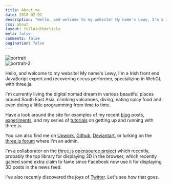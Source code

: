 ```yaml
---
title: About me
date: 2018-02-02
description: "Hello, and welcome to my website! My name's Lewy, I'm a Irish front end JavaScript expert and recovering circus performer, specializing in WebGL with three.js."
css: about
layout: fullWidthArticle
meta: false
comments: false
pagination: false
---
```

<div id="profile-img" class='flip-container'>
  <div class='front cont'>
    <img src="/images/about/portrait-512.jpg" alt="portrait" class="circle">
  </div>
  <div class='back cont'>
    <img src="/images/about/portrait-2-512.jpg" alt="portrait-2" class="circle">
  </div>
</div>
<div id="about-me">
  <p>
    Hello, and welcome to my website! My name's Lewy, I'm a Irish front end JavaScript expert and recovering circus performer,
    specializing in WebGL with three.js.
  </p>
  <p>
    I'm currently living the digital nomad dream in various beautiful places
    around South East Asia, climbing volcanoes, diving, eating spicy food
    and even doing a little programming from time to time.
  </p>
  <p>
    Have a look around the site for examples of my recent
    <a href="/blog/">blog</a> posts,
    <a href="/experiments/">experiments</a>,
    and my series of
    <a href="/tutorials/">tutorials</a>
    on getting up and running with three.js.
  </p>
  <p>
    You can also find me on
    <a href="https://www.upwork.com/freelancers/~0138561bc4900bdef8">Upwork</a>,
    <a href="https://github.com/looeee/">Github</a>,
    <a href="http://lewyblue.deviantart.com/gallery/">Deviantart</a>,
    or lurking on the
    <a href="http://discourse.threejs.org/">three.js forum</a> where I'm an admin.
  </p>
  <p>
    I'm a collaborator on the <a href="https://github.com/mrdoob/three.js">three.js opensource project</a> which recently, probably
    the top library for displaying 3D in the browser, which recently gained some extra claim to fame since Facebook now use it for
    displaying 3D posts in the news feed.
  </p>
  <p>
    I've also recently discovered the joys of  <a href="https://twitter.com/looeeeb">Twitter</a>. Let's see
    how that goes.
  </p>
</div>